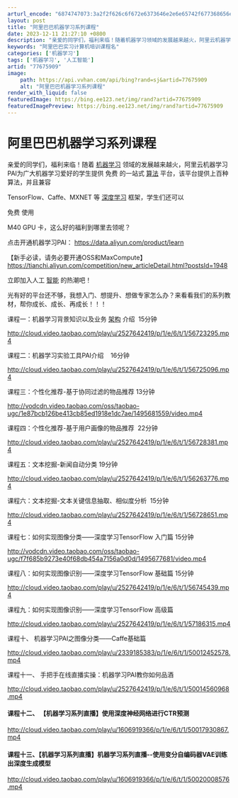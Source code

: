 ```yaml
---
arturl_encode: "6874747073:3a2f2f626c6f672e6373646e2e6e65742f677368656e676f64:2f61727469636c652f64657461696c732f3737363735393039"
layout: post
title: "阿里巴巴机器学习系列课程"
date: 2023-12-11 21:27:10 +0800
description: "亲爱的同学们，福利来临！随着机器学习领域的发展越来越火，阿里云机器学习PAI为广大机器学习爱好的学生"
keywords: "阿里巴巴实习计算机培训课程名"
categories: ['机器学习']
tags: ['机器学习', '人工智能']
artid: "77675909"
image:
    path: https://api.vvhan.com/api/bing?rand=sj&artid=77675909
    alt: "阿里巴巴机器学习系列课程"
render_with_liquid: false
featuredImage: https://bing.ee123.net/img/rand?artid=77675909
featuredImagePreview: https://bing.ee123.net/img/rand?artid=77675909
---
```


# 阿里巴巴机器学习系列课程

亲爱的同学们，福利来临！随着
[机器学习](http://lib.csdn.net/base/machinelearning "机器学习知识库")
领域的发展越来越火，阿里云机器学习PAI为广大机器学习爱好的学生提供
免费
的一站式
[算法](http://lib.csdn.net/base/datastructure "算法与数据结构知识库")
平台，该平台提供上百种算法，并且兼容

TensorFlow、Caffe、MXNET
等
[深度学习](http://lib.csdn.net/base/deeplearning "深度学习知识库")
框架，学生们还可以

免费
使用

M40 GPU
卡，这么好的福利到哪里去领呢？

点击开通机器学习PAI：
<https://data.aliyun.com/product/learn>

【新手必读，请务必要开通OSS和MaxCompute】
<https://tianchi.aliyun.com/competition/new_articleDetail.html?postsId=1948>

立即加入人工
[智能](http://lib.csdn.net/base/aiplanning "人工智能规划与决策知识库")
的热潮吧！

光有好的平台还不够，我想入门、想提升、想做专家怎么办？来看看我们的系列教材，帮你成长、成长、再成长！！！

课程一：机器学习背景知识以及业务
[架构](http://lib.csdn.net/base/architecture "大型网站架构知识库")
介绍  15分钟

<http://cloud.video.taobao.com/play/u/2527642419/p/1/e/6/t/1/56723295.mp4>

课程二：机器学习实验工具PAI介绍    16分钟

<http://cloud.video.taobao.com/play/u/2527642419/p/1/e/6/t/1/56725096.mp4>

课程三：个性化推荐-基于协同过滤的物品推荐 13分钟

<http://vodcdn.video.taobao.com/oss/taobao-ugc/1e87bcb126be413cb85ed1918e1dc7ae/1495681559/video.mp4>

课程四：个性化推荐-基于用户画像的物品推荐  22分钟

<http://cloud.video.taobao.com/play/u/2527642419/p/1/e/6/t/1/56728381.mp4>

课程五：文本挖掘-新闻自动分类 19分钟

<http://cloud.video.taobao.com/play/u/2527642419/p/1/e/6/t/1/56263776.mp4>

课程六：文本挖掘-文本关键信息抽取、相似度分析  15分钟

<http://cloud.video.taobao.com/play/u/2527642419/p/1/e/6/t/1/56728651.mp4>

课程七：如何实现图像分类——深度学习TensorFlow 入门篇 15分钟

<http://vodcdn.video.taobao.com/oss/taobao-ugc/f7f685b9273e40f68db454a7156a0d0d/1495677681/video.mp4>

课程八：如何实现图像识别——深度学习TensorFlow 基础篇 15分钟

<http://cloud.video.taobao.com/play/u/2527642419/p/1/e/6/t/1/56745439.mp4>

课程九：如何实现图像识别——深度学习TensorFlow 高级篇

<http://cloud.video.taobao.com/play/u/2527642419/p/1/e/6/t/1/57186315.mp4>

课程十、
机器学习PAI之图像分类——Caffe基础篇

<http://cloud.video.taobao.com/play/u/2339185383/p/1/e/6/t/1/50012452578.mp4>

课程十一、
手把手在线直播实操：机器学习PAI教你如何品酒

<http://cloud.video.taobao.com/play/u/2527642419/p/1/e/6/t/1/50014560968.mp4>

#### 课程十二、 【机器学习系列直播】使用深度神经网络进行CTR预测

<http://cloud.video.taobao.com/play/u/1606919366/p/1/e/6/t/1/50017930867.mp4>

#### 课程十三、【机器学习系列直播】机器学习系列直播--使用变分自编码器VAE训练出深度生成模型

<http://cloud.video.taobao.com/play/u/1606919366/p/1/e/6/t/1/50020008576.mp4>